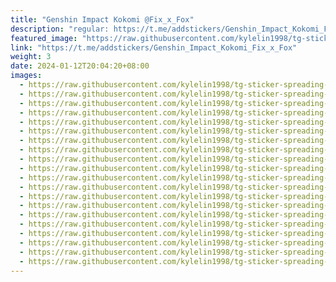 ```yaml
---
title: "Genshin Impact Kokomi @Fix_x_Fox"
description: "regular: https://t.me/addstickers/Genshin_Impact_Kokomi_Fix_x_Fox"
featured_image: "https://raw.githubusercontent.com/kylelin1998/tg-sticker-spreading-worldwide-images/main/img/51d1734a-29c8-45fe-a89c-d99bda35c3df.jpg"
link: "https://t.me/addstickers/Genshin_Impact_Kokomi_Fix_x_Fox"
weight: 3
date: 2024-01-12T20:04:20+08:00
images:
  - https://raw.githubusercontent.com/kylelin1998/tg-sticker-spreading-worldwide-images/main/img/51d1734a-29c8-45fe-a89c-d99bda35c3df.jpg
  - https://raw.githubusercontent.com/kylelin1998/tg-sticker-spreading-worldwide-images/main/img/78e6ae26-815c-4d75-9b24-f42312e248fd.jpg
  - https://raw.githubusercontent.com/kylelin1998/tg-sticker-spreading-worldwide-images/main/img/82fe64ce-c053-481e-9b7f-57f3636ac4d9.jpg
  - https://raw.githubusercontent.com/kylelin1998/tg-sticker-spreading-worldwide-images/main/img/54c342e9-6d4e-4945-9b79-cb7b77f79d6e.jpg
  - https://raw.githubusercontent.com/kylelin1998/tg-sticker-spreading-worldwide-images/main/img/8f413471-361f-426e-8873-cd0a2ac49bb5.jpg
  - https://raw.githubusercontent.com/kylelin1998/tg-sticker-spreading-worldwide-images/main/img/1d0ea54b-aa76-4933-9e8c-f3a7d3431cfd.jpg
  - https://raw.githubusercontent.com/kylelin1998/tg-sticker-spreading-worldwide-images/main/img/51653c1d-e7ce-49a0-be6b-b93dfdc5ee68.jpg
  - https://raw.githubusercontent.com/kylelin1998/tg-sticker-spreading-worldwide-images/main/img/462bb781-45f8-4567-9563-e771f7ca8865.jpg
  - https://raw.githubusercontent.com/kylelin1998/tg-sticker-spreading-worldwide-images/main/img/7429b68e-38a8-4604-bf08-7d2652eb9ca9.jpg
  - https://raw.githubusercontent.com/kylelin1998/tg-sticker-spreading-worldwide-images/main/img/83b9ca48-416c-47b5-b38b-f9fa543a01d9.jpg
  - https://raw.githubusercontent.com/kylelin1998/tg-sticker-spreading-worldwide-images/main/img/ff2d19fe-6206-465d-8389-e702bfd1a218.jpg
  - https://raw.githubusercontent.com/kylelin1998/tg-sticker-spreading-worldwide-images/main/img/b29ecb4e-92e9-4a9e-8d17-3b8cd63ba9d4.jpg
  - https://raw.githubusercontent.com/kylelin1998/tg-sticker-spreading-worldwide-images/main/img/ad675f53-9a56-4b4f-8e2f-771ab9999a0d.jpg
  - https://raw.githubusercontent.com/kylelin1998/tg-sticker-spreading-worldwide-images/main/img/25035213-f155-43de-8d3d-92943068df20.jpg
  - https://raw.githubusercontent.com/kylelin1998/tg-sticker-spreading-worldwide-images/main/img/4d417c41-a38f-4722-8466-2fe8af086ef8.jpg
  - https://raw.githubusercontent.com/kylelin1998/tg-sticker-spreading-worldwide-images/main/img/115572f3-ddde-490a-98a3-3b43392ef60f.jpg
  - https://raw.githubusercontent.com/kylelin1998/tg-sticker-spreading-worldwide-images/main/img/3ad4cb3c-d182-454d-a95e-80379e9aaf79.jpg
  - https://raw.githubusercontent.com/kylelin1998/tg-sticker-spreading-worldwide-images/main/img/678f33c1-e65c-40c5-ab15-2589fa515414.jpg
  - https://raw.githubusercontent.com/kylelin1998/tg-sticker-spreading-worldwide-images/main/img/d789d416-1e16-45a9-829e-ad4d212717a7.jpg
  - https://raw.githubusercontent.com/kylelin1998/tg-sticker-spreading-worldwide-images/main/img/91a6f31e-88e3-46c1-b811-742f6ad983ed.jpg
---
```

